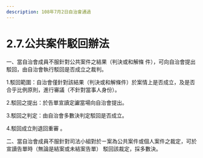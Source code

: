 ```yaml
---
description: 108年7月2日自治會通過
---
```


# 2.7.公共案件駁回辦法

一、當自治會成員不服針對公共案件之結果（判決或和解條 件），可向自治會提出駁回，由自治會執行駁回是否成立之裁判。

1.駁回範圍：自治會僅針對該結果（判決或和解條件）於案情上是否成立，及是否合乎比例原則，進行審議（不針對當事人身份）。

2.駁回之提出：於告單宣讀定讞當場向自治會提出。

3.駁回之判定：由自治會多數決判定駁回是否成立。

4.駁回成立則退回重審 。 

二、當自治會成員不服針對司法小組對於ㄧ案為公共案件或個人案件之裁定，可於宣讀告單時（無論是結案或未結案告單） 駁回該裁定，採多數決。

